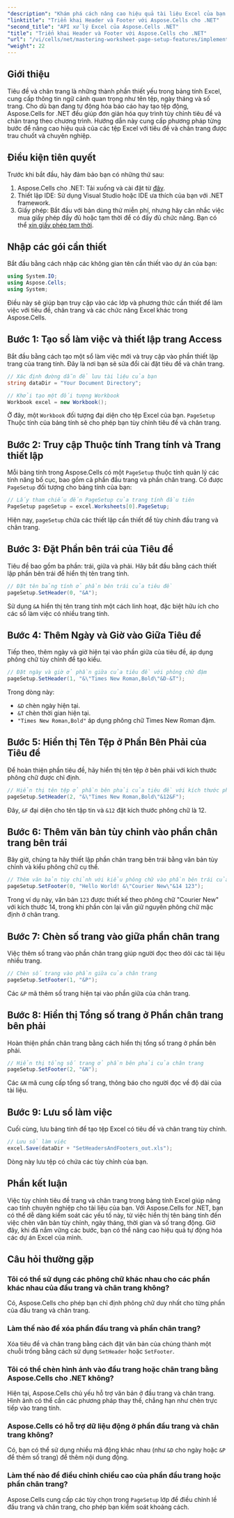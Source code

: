 ```yaml
---
"description": "Khám phá cách nâng cao hiệu quả tài liệu Excel của bạn bằng cách tùy chỉnh tiêu đề và chân trang theo chương trình với Aspose.Cells for .NET. Hướng dẫn toàn diện này sẽ hướng dẫn bạn từng bước, từ thiết lập sổ làm việc đến chèn tên trang tính một cách linh hoạt."
"linktitle": "Triển khai Header và Footer với Aspose.Cells cho .NET"
"second_title": "API xử lý Excel của Aspose.Cells .NET"
"title": "Triển khai Header và Footer với Aspose.Cells cho .NET"
"url": "/vi/cells/net/mastering-worksheet-page-setup-features/implement-header-footer/"
"weight": 22
---
```


## Giới thiệu

Tiêu đề và chân trang là những thành phần thiết yếu trong bảng tính Excel, cung cấp thông tin ngữ cảnh quan trọng như tên tệp, ngày tháng và số trang. Cho dù bạn đang tự động hóa báo cáo hay tạo tệp động, Aspose.Cells for .NET đều giúp đơn giản hóa quy trình tùy chỉnh tiêu đề và chân trang theo chương trình. Hướng dẫn này cung cấp phương pháp từng bước để nâng cao hiệu quả của các tệp Excel với tiêu đề và chân trang được trau chuốt và chuyên nghiệp.

## Điều kiện tiên quyết

Trước khi bắt đầu, hãy đảm bảo bạn có những thứ sau:

1. Aspose.Cells cho .NET: Tải xuống và cài đặt từ [đây](https://releases.aspose.com/cells/net/).
2. Thiết lập IDE: Sử dụng Visual Studio hoặc IDE ưa thích của bạn với .NET framework.
3. Giấy phép: Bắt đầu với bản dùng thử miễn phí, nhưng hãy cân nhắc việc mua giấy phép đầy đủ hoặc tạm thời để có đầy đủ chức năng. Bạn có thể [xin giấy phép tạm thời](https://purchase.aspose.com/temporary-license/).

## Nhập các gói cần thiết

Bắt đầu bằng cách nhập các không gian tên cần thiết vào dự án của bạn:

```csharp
using System.IO;
using Aspose.Cells;
using System;
```

Điều này sẽ giúp bạn truy cập vào các lớp và phương thức cần thiết để làm việc với tiêu đề, chân trang và các chức năng Excel khác trong Aspose.Cells.

## Bước 1: Tạo sổ làm việc và thiết lập trang Access

Bắt đầu bằng cách tạo một sổ làm việc mới và truy cập vào phần thiết lập trang của trang tính. Đây là nơi bạn sẽ sửa đổi cài đặt tiêu đề và chân trang.

```csharp
// Xác định đường dẫn để lưu tài liệu của bạn
string dataDir = "Your Document Directory";

// Khởi tạo một đối tượng Workbook
Workbook excel = new Workbook();
```

Ở đây, một `Workbook` đối tượng đại diện cho tệp Excel của bạn. `PageSetup` Thuộc tính của bảng tính sẽ cho phép bạn tùy chỉnh tiêu đề và chân trang.

## Bước 2: Truy cập Thuộc tính Trang tính và Trang thiết lập

Mỗi bảng tính trong Aspose.Cells có một `PageSetup` thuộc tính quản lý các tính năng bố cục, bao gồm cả phần đầu trang và phần chân trang. Có được `PageSetup` đối tượng cho bảng tính của bạn:

```csharp
// Lấy tham chiếu đến PageSetup của trang tính đầu tiên
PageSetup pageSetup = excel.Worksheets[0].PageSetup;
```

Hiện nay, `pageSetup` chứa các thiết lập cần thiết để tùy chỉnh đầu trang và chân trang.

## Bước 3: Đặt Phần bên trái của Tiêu đề

Tiêu đề bao gồm ba phần: trái, giữa và phải. Hãy bắt đầu bằng cách thiết lập phần bên trái để hiển thị tên trang tính.

```csharp
// Đặt tên bảng tính ở phần bên trái của tiêu đề
pageSetup.SetHeader(0, "&A");
```

Sử dụng `&A` hiển thị tên trang tính một cách linh hoạt, đặc biệt hữu ích cho các sổ làm việc có nhiều trang tính.

## Bước 4: Thêm Ngày và Giờ vào Giữa Tiêu đề

Tiếp theo, thêm ngày và giờ hiện tại vào phần giữa của tiêu đề, áp dụng phông chữ tùy chỉnh để tạo kiểu.

```csharp
// Đặt ngày và giờ ở phần giữa của tiêu đề với phông chữ đậm
pageSetup.SetHeader(1, "&\"Times New Roman,Bold\"&D-&T");
```

Trong dòng này:
- `&D` chèn ngày hiện tại.
- `&T` chèn thời gian hiện tại.
- `"Times New Roman,Bold"` áp dụng phông chữ Times New Roman đậm.

## Bước 5: Hiển thị Tên Tệp ở Phần Bên Phải của Tiêu đề

Để hoàn thiện phần tiêu đề, hãy hiển thị tên tệp ở bên phải với kích thước phông chữ được chỉ định.

```csharp
// Hiển thị tên tệp ở phần bên phải của tiêu đề với kích thước phông chữ tùy chỉnh
pageSetup.SetHeader(2, "&\"Times New Roman,Bold\"&12&F");
```

Đây, `&F` đại diện cho tên tập tin và `&12` đặt kích thước phông chữ là 12.

## Bước 6: Thêm văn bản tùy chỉnh vào phần chân trang bên trái

Bây giờ, chúng ta hãy thiết lập phần chân trang bên trái bằng văn bản tùy chỉnh và kiểu phông chữ cụ thể.

```csharp
// Thêm văn bản tùy chỉnh với kiểu phông chữ vào phần bên trái của chân trang
pageSetup.SetFooter(0, "Hello World! &\"Courier New\"&14 123");
```

Trong ví dụ này, văn bản `123` được thiết kế theo phông chữ "Courier New" với kích thước 14, trong khi phần còn lại vẫn giữ nguyên phông chữ mặc định ở chân trang.

## Bước 7: Chèn số trang vào giữa phần chân trang

Việc thêm số trang vào phần chân trang giúp người đọc theo dõi các tài liệu nhiều trang.

```csharp
// Chèn số trang vào phần giữa của chân trang
pageSetup.SetFooter(1, "&P");
```

Các `&P` mã thêm số trang hiện tại vào phần giữa của chân trang.

## Bước 8: Hiển thị Tổng số trang ở Phần chân trang bên phải

Hoàn thiện phần chân trang bằng cách hiển thị tổng số trang ở phần bên phải.

```csharp
// Hiển thị tổng số trang ở phần bên phải của chân trang
pageSetup.SetFooter(2, "&N");
```

Các `&N` mã cung cấp tổng số trang, thông báo cho người đọc về độ dài của tài liệu.

## Bước 9: Lưu sổ làm việc

Cuối cùng, lưu bảng tính để tạo tệp Excel có tiêu đề và chân trang tùy chỉnh.

```csharp
// Lưu sổ làm việc
excel.Save(dataDir + "SetHeadersAndFooters_out.xls");
```

Dòng này lưu tệp có chứa các tùy chỉnh của bạn.

## Phần kết luận

Việc tùy chỉnh tiêu đề trang và chân trang trong bảng tính Excel giúp nâng cao tính chuyên nghiệp cho tài liệu của bạn. Với Aspose.Cells for .NET, bạn có thể dễ dàng kiểm soát các yếu tố này, từ việc hiển thị tên bảng tính đến việc chèn văn bản tùy chỉnh, ngày tháng, thời gian và số trang động. Giờ đây, khi đã nắm vững các bước, bạn có thể nâng cao hiệu quả tự động hóa các dự án Excel của mình.

## Câu hỏi thường gặp

### Tôi có thể sử dụng các phông chữ khác nhau cho các phần khác nhau của đầu trang và chân trang không?
Có, Aspose.Cells cho phép bạn chỉ định phông chữ duy nhất cho từng phần của đầu trang và chân trang.

### Làm thế nào để xóa phần đầu trang và phần chân trang?
Xóa tiêu đề và chân trang bằng cách đặt văn bản của chúng thành một chuỗi trống bằng cách sử dụng `SetHeader` hoặc `SetFooter`.

### Tôi có thể chèn hình ảnh vào đầu trang hoặc chân trang bằng Aspose.Cells cho .NET không?
Hiện tại, Aspose.Cells chủ yếu hỗ trợ văn bản ở đầu trang và chân trang. Hình ảnh có thể cần các phương pháp thay thế, chẳng hạn như chèn trực tiếp vào trang tính.

### Aspose.Cells có hỗ trợ dữ liệu động ở phần đầu trang và chân trang không?  
Có, bạn có thể sử dụng nhiều mã động khác nhau (như `&D` cho ngày hoặc `&P` để thêm số trang) để thêm nội dung động.

### Làm thế nào để điều chỉnh chiều cao của phần đầu trang hoặc phần chân trang?  
Aspose.Cells cung cấp các tùy chọn trong `PageSetup` lớp để điều chỉnh lề đầu trang và chân trang, cho phép bạn kiểm soát khoảng cách.